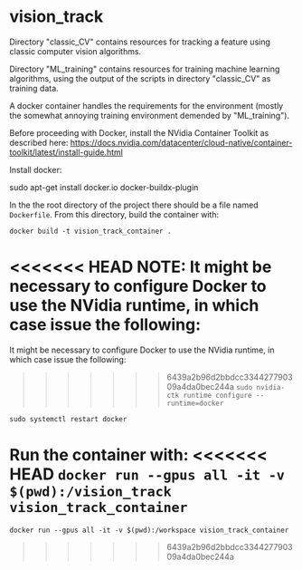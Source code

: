 # vision_track

Directory "classic_CV" contains resources for tracking a feature using classic computer vision algorithms.

Directory "ML_training" contains resources for training machine learning algorithms, using the output of the scripts in directory "classic_CV" as training data.


A docker container handles the requirements for the environment (mostly the somewhat annoying training environment demended by "ML_training").

Before proceeding with Docker, install the NVidia Container Toolkit as described here:
https://docs.nvidia.com/datacenter/cloud-native/container-toolkit/latest/install-guide.html


Install docker:

sudo apt-get install docker.io docker-buildx-plugin

In the the root directory of the project there should be a file named `Dockerfile`. From this directory, build the container with:

`docker build -t vision_track_container .`

<<<<<<< HEAD
NOTE: It might be necessary to configure Docker to use the NVidia runtime, in which case issue the following:
=======
It might be necessary to configure Docker to use the NVidia runtime, in which case issue the following:

>>>>>>> 6439a2b96d2bbdcc334427790309a4da0bec244a
`sudo nvidia-ctk runtime configure --runtime=docker`

`sudo systemctl restart docker`


Run the container with:
<<<<<<< HEAD
`docker run --gpus all -it -v $(pwd):/vision_track vision_track_container`
=======

`docker run --gpus all -it -v $(pwd):/workspace vision_track_container`
>>>>>>> 6439a2b96d2bbdcc334427790309a4da0bec244a
